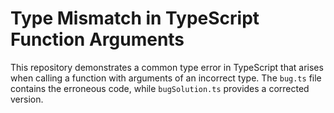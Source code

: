 # Type Mismatch in TypeScript Function Arguments

This repository demonstrates a common type error in TypeScript that arises when calling a function with arguments of an incorrect type.  The `bug.ts` file contains the erroneous code, while `bugSolution.ts` provides a corrected version.
